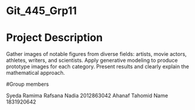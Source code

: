 # Git_445_Grp11
# Project Description

Gather images of notable figures from diverse fields: artists, movie actors, athletes, writers, and scientists. Apply generative modeling to produce prototype images for each category. Present results and clearly explain the mathematical approach.
 
#Group members 
 
Syeda Ramima Rafsana Nadia 2012863042
Ahanaf Tahomid Name 1831920642